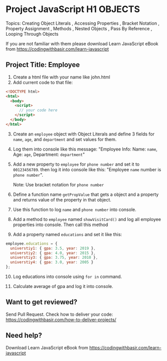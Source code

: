 # Project JavaScript H1 OBJECTS

Topics:
Creating Object Literals
, Accessing Properties
, Bracket Notation
, Property Assignment
, Methods
, Nested Objects
, Pass By Reference
, Looping Through Objects

If you are not familiar with them please download Learn JavaScript eBook from https://codingwithbasir.com/learn-javascript

## Project Title: Employee

1. Create a html file with your name like john.html
2. Add current code to that file:

```html
<!DOCTYPE html>
<html>
  <body>
    <script>
      // your code here
    </script>
  </body>
</html>
```

3. Create an `employee` object with Object Literals and define 3 fields for `name`, `age`, and `department` and set values for them.

4. Log them into console like this message:
   "Employee Info: Name: `name`, Age: `age`, Department: `department`"

5. Add a new property to `employee` for `phone number` and set it to `00123456789`. then log it into console like this:
   "Employee `name` number is `phone number`".

   Note: Use bracket notation for `phone number`

6. Define a function name `getPropValue` that gets a object and a property and returns value of the property in that object.

7. Use this function to log `name` and `phone number` into console.

8. Add a method to `employee` named `showVisitCard()` and log all employee properties into console. Then call this method

9. Add a property named `educations` and set it like this:

```javascript
employee.educations = {
  universtiy1: { gpa: 3.5, year: 2019 },
  universtiy2: { gpa: 4.0, year: 2015 },
  universtiy3: { gpa: 3.75, year: 2010 },
  universtiy4: { gpa: 3.0, year: 2005 }
};
```

10. Log educations into console using `for in` command.

11. Calculate average of gpa and log it into console.

## Want to get reviewed?

Send Pull Request. Check how to deliver your code: https://codingwithbasir.com/how-to-deliver-projects/

## Need help?

Download Learn JavaScript eBook from https://codingwithbasir.com/learn-javascript
